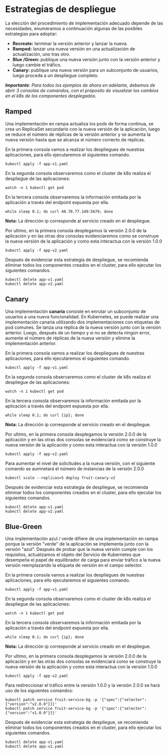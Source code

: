 # Estrategias de despliegue

La elección del procedimiento de implementación adecuado depende de las necesidades, enumeramos a continuación algunas de las posibles estrategias para adoptar:

* **Recreate:** terminar la versión anterior y lanzar la nueva.
* **Ramped:** lanzar una nueva versión en una actualización de actualización, uno tras otro.
* **Blue /Green:** publique una nueva versión junto con la versión anterior y luego cambie el tráfico.
* **Canary:** publique una nueva versión para un subconjunto de usuarios, luego proceda a un despliegue completo.

_**Importante**: Para todos los ejemplos de ahora en adelante, debemos de abrir 3 consolas de comandos, con el próposito de visualizar los cambios en el k8s de los componentes desplegados._

## Ramped

Una implementación en rampa actualiza los pods de forma continua, se crea un ReplicaSet secundario con la nueva versión de la aplicación, luego se reduce el número de réplicas de la versión anterior y se aumenta la nueva versión hasta que se alcanza el número correcto de réplicas.

En la primera consola vamos a realizar los despliegues de nuestras aplicaciones, para ello ejecutaremos el siguientes comando.

    kubectl apply -f app-v1.yaml

En la segunda consola observaremos como el cluster de k8s realiza el despliegue de las aplicaciones:

    watch -n 1 kubectl get pod
    
En la tercera consola observaremos la información emitada por la aplicación a través del endpoint expuesta por ella.

    while sleep 0.1; do curl 40.70.77.149:5678; done

**Nota:** La dirección ip corresponde al servicio creado en el despliegue.

Por ultimo, en la primera consola desplegamos la versión 2.0.0 de la aplicación y en las otras dos consolas evidenciaremos como se construye la nueva versión de la aplicación y como esta interactua con la versión 1.0.0

    kubectl apply -f app-v2.yaml
    
Después de evidenciar esta estrategia de despliegue, se recomienda eliminar todos los componentes creados en el cluster, para ello ejecutar los siguientes comandos.

    kubectl delete app-v1.yaml
    kubectl delete app-v2.yaml

## Canary

Una implementación **canaria** consiste en enrutar un subconjunto de usuarios a una nueva funcionalidad. En Kubernetes, se puede realizar una implementación canaria utilizando dos implementaciones con etiquetas de pod comunes. Se lanza una réplica de la nueva versión junto con la versión anterior. Luego, después de un tiempo y si no se detecta ningún error, aumente el número de réplicas de la nueva versión y elimine la implementación anterior.

En la primera consola vamos a realizar los despliegues de nuestras aplicaciones, para ello ejecutaremos el siguientes comando.

    kubectl apply -f app-v1.yaml

En la segunda consola observaremos como el cluster de k8s realiza el despliegue de las aplicaciones:

    watch -n 1 kubectl get pod
    
En la tercera consola observaremos la información emitada por la aplicación a través del endpoint expuesta por ella.

    while sleep 0.1; do curl {ip}; done

**Nota:** La dirección ip corresponde al servicio creado en el despliegue.

Por ultimo, en la primera consola desplegamos la versión 2.0.0 de la aplicación y en las otras dos consolas se evidenciará como se construye la nueva versión de la aplicación y como esta interactua con la versión 1.0.0

    kubectl apply -f app-v2.yaml

Para aumentar el nivel de solicitudes a la nueva versión, con el siguiente comando se aumnetará el número de instancias de la versión 2.0.0

    kubectl scale --replicas=5 deploy fruit-canary-v2
    
Después de evidenciar esta estrategia de despliegue, se recomienda eliminar todos los componentes creados en el cluster, para ello ejecutar los siguientes comandos.

    kubectl delete app-v1.yaml
    kubectl delete app-v2.yaml

## Blue-Green

Una implementación azul / verde difiere de una implementación en rampa porque la versión "verde" de la aplicación se implementa junto con la versión "azul". Después de probar que la nueva versión cumple con los requisitos, actualizamos el objeto del Servicio de Kubernetes que desempeña el papel de equilibrador de carga para enviar tráfico a la nueva versión reemplazando la etiqueta de versión en el campo selector.

En la primera consola vamos a realizar los despliegues de nuestras aplicaciones, para ello ejecutaremos el siguientes comando.

    kubectl apply -f app-v1.yaml

En la segunda consola observaremos como el cluster de k8s realiza el despliegue de las aplicaciones:

    watch -n 1 kubectl get pod
    
En la tercera consola observaremos la información emitada por la aplicación a través del endpoint expuesta por ella.

    while sleep 0.1; do curl {ip}; done

**Nota:** La dirección ip corresponde al servicio creado en el despliegue.

Por ultimo, en la primera consola desplegamos la versión 2.0.0 de la aplicación y en las otras dos consolas se evidenciará como se construye la nueva versión de la aplicación y como esta interactua con la versión 1.0.0

    kubectl apply -f app-v2.yaml

Para redireccionar el tráfico entre la versión 1.0.0 y la versión 2.0.0 se hará uso de los siguientes comandos:

    kubectl patch service fruit-service-bg -p '{"spec":{"selector":{"version":"v2.0.0"}}}'
    kubectl patch service fruit-service-bg -p '{"spec":{"selector":{"version":"v1.0.0"}}}'
    
Después de evidenciar esta estrategia de despliegue, se recomienda eliminar todos los componentes creados en el cluster, para ello ejecutar los siguientes comandos.

    kubectl delete app-v1.yaml
    kubectl delete app-v2.yaml
